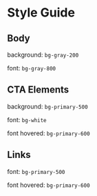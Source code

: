 # Style Guide

## Body

background: `bg-gray-200`

font: `bg-gray-800`

## CTA Elements

background: `bg-primary-500`

font: `bg-white`

font hovered: `bg-primary-600`

## Links

font: `bg-primary-500`

font hovered: `bg-primary-600`
